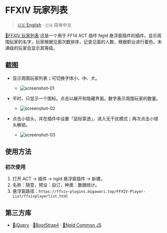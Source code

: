 # FFXIV 玩家列表

> [🇺🇸 English](README.md) · 🇨🇳 简体中文

[🔗FFXIV 玩家列表](http://ffxiv-plugins.migawari.top/FFXIV-Player-List/README-CN.html) 这是一个用于 FF14 ACT 插件 Ngld 悬浮窗插件的插件。显示周围玩家的名字，玩家根据见面次数排序，记录见面的人数，根据职业进行着色，未满级的玩家会显示其等级。

## 截图
* 显示周围玩家列表；可切换字体小、中、大。
    * ![screenshot-01](resources/screenshot-01.jpg)

* 平时，只显示一个图标。点击以展开和隐藏界面。数字表示周围玩家的数量。
    * ![screenshot-02](resources/screenshot-02.jpg)

* 点击小锁头，并在插件中设置「鼠标穿透」，进入无干扰模式；再次点击小锁头解锁。
    * ![screenshot-03](resources/screenshot-03.jpg)

## 使用方法
### 初次使用
1. 打开 ACT → 插件 → ngld 悬浮窗插件 → 新建。
2. 名称：随意，预设：自订，种类：数据统计。
3. 悬浮窗路径：`https://ffxiv-plugins.migawari.top/FFXIV-Player-List/ffxivplayerlist.html`

## 第三方库
* [🔗jQuery](https://www.bootcdn.cn/jquery/) · [🔗BootStrap4](https://www.bootcdn.cn/twitter-bootstrap/) · [🔗Ngld Common JS](https://ngld.github.io/OverlayPlugin/assets/shared/common.min.js)
